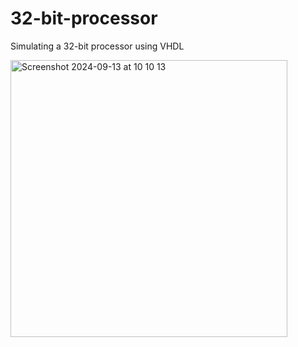 # 32-bit-processor
Simulating a 32-bit processor using VHDL

<img width="443" alt="Screenshot 2024-09-13 at 10 10 13" src="https://github.com/user-attachments/assets/9b62e107-eb10-4a31-898d-b46efdaf7b7b">

